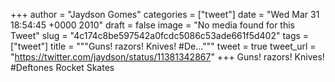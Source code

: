 
+++
author = "Jaydson Gomes"
categories = ["tweet"]
date = "Wed Mar 31 18:54:45 +0000 2010"
draft = false
image = "No media found for this Tweet"
slug = "4c174c8be597542a0fcdc5086c53ade661f5d402"
tags = ["tweet"]
title = """Guns! razors! Knives! #De..."""
tweet = true
tweet_url = "https://twitter.com/jaydson/status/11381342867"
+++
Guns! razors! Knives! #Deftones Rocket Skates
